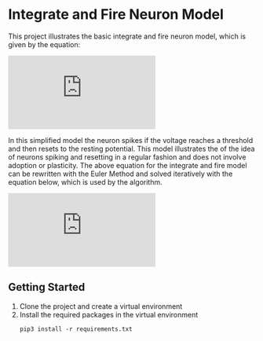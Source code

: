 # Integrate and Fire Neuron Model

This project illustrates the basic integrate and fire neuron model, which is given by the equation:

![neuron model](https://latex.codecogs.com/gif.latex?%5Ctau_v%20%5Cfrac%7Bdv%7D%7Bdt%7D%20%3D%20-v%20&plus;%20RI)

In this simplified model the neuron spikes if the voltage reaches a threshold and then resets to the resting potential. This model illustrates the of the idea of neurons spiking and resetting in a regular fashion and does not involve adoption or plasticity. The above equation for the integrate and fire model can be rewritten with the Euler Method and solved iteratively with the equation below, which is used by the algorithm.

![iterative solution](https://latex.codecogs.com/gif.latex?v%28t&plus;1%29%3Dv%28t%29&plus;%20%5Cfrac%7B%5CDelta%20t%7D%7B%5Ctau_v%7D%28-v%28t%29&plus;RI%28t%29%29)

## Getting Started
1. Clone the project and create a virtual environment
2. Install the required packages in the virtual environment
   ```
   pip3 install -r requirements.txt
   ```
